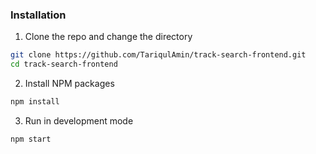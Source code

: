 ### Installation

1. Clone the repo and change the directory

```sh
git clone https://github.com/TariqulAmin/track-search-frontend.git
cd track-search-frontend
```

2. Install NPM packages

```sh
npm install
```

3. Run in development mode

```sh
npm start
```

